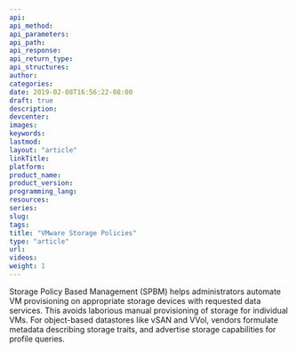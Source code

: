 ```yaml
---
api:
api_method:
api_parameters:
api_path:
api_response:
api_return_type:
api_structures:
author:
categories:
date: 2019-02-08T16:56:22-08:00
draft: true
description:
devcenter:
images:
keywords:
lastmod:
layout: "article"
linkTitle:
platform:
product_name:
product_version:
programming_lang:
resources:
series:
slug:
tags:
title: "VMware Storage Policies"
type: "article"
url:
videos:
weight: 1
---
```

Storage Policy Based Management (SPBM) helps administrators automate VM provisioning on appropriate storage devices with requested data services. This avoids laborious manual provisioning of storage for individual VMs. For object-based datastores like vSAN and VVol, vendors formulate metadata describing storage traits, and advertise storage capabilities for profile queries.

